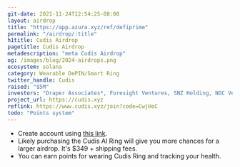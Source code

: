 ```yaml
---
git-date: 2021-11-24T12:54:25-08:00
layout: airdrop
title: "https://app.azura.xyz/ref/defiprime"
permalink: "/airdrop/:title"
h1title: Cudis Airdrop
pagetitle: Cudis Airdrop
metadescription: "meta Cudis Airdrop"
og: /images/blog/2024-airdrops.png
ecosystem: solana
category: Wearable DePIN/Smart Ring
twitter_handle: Cudis
raised: "$5M"
investors: "Draper Associates*, Foresight Ventures, SNZ Holding, NGC Ventures, Draper Dragon, MonkeVentures, SkyBridge Capital, Mozaik Capital"
project_url: https://cudis.xyz
reflink: https://www.cudis.xyz/join?code=CwjHoC
todo: "Points system"
---
```


- Create account using [this link](https://www.cudis.xyz/join?code=CwjHoC ).
- Likely purchasing the Cudis AI Ring will give you more chances for a larger airdrop. It's $349 + shipping fees.
- You can earn points for wearing Cudis Ring and tracking your health.
